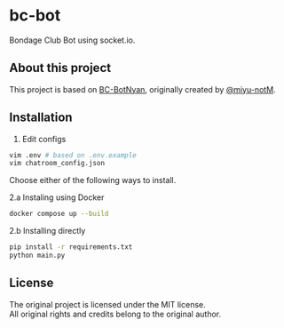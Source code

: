 # bc-bot
Bondage Club Bot using socket.io.

## About this project
This project is based on [BC-BotNyan](https://github.com/miyu-notM/BC-BotNyan), originally created by [@miyu-notM](https://github.com/miyu-notM).

## Installation

1. Edit configs

```bash
vim .env # based on .env.example
vim chatroom_config.json
```

Choose either of the following ways to install.

2.a Instaling using Docker

```bash
docker compose up --build
```

2.b Installing directly

```bash
pip install -r requirements.txt
python main.py
```

## License

The original project is licensed under the MIT license.  
All original rights and credits belong to the original author.
